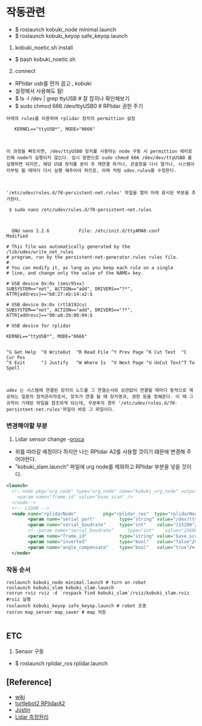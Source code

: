 # 작동관련
- $ roslaunch kobuki_node minimal.launch
- $ roslaunch kobuki_keyop safe_keyop.launch

1. kobuki_noetic.sh install
- $ bash kobuki_noetic.sh

2. connect
- RPlidar usb를 먼저 꼽고 , kobuki
- 설정해서 사용해도 됨!
- $ ls -l /dev | grep ttyUSB # 잘 잡히나 확인해보기
- $ sudo chmod 666 /dev/ttyUSB0 # RPlidar 권한 주기

```
아래의 rules를 이용하여 rplidar 장치의 permittion 설정

   KERNEL=="ttyUSB*", MODE="0666"



이 과정을 빠트리면, /dev/ttyUSB0 장치를 사용하는 node 구동 시 permittion 에러로 인해 node가 실행되지 않는다. 임시 방편으로 sudo chmod 666 /dev/dev/ttyUSB0 를 실행하면 되지만, 해당 USB 장치를 분리 후 재연결 하거나, 콘솔창을 다시 열거나, 시스템이 리부팅 될 때마다 다시 실행 해주어야 하므로, 아래 처럼 udev.rules를 수정한다. 



'/etc/udev/rules.d/70-persistent-net.rules' 파일을 열어 아래 표시된 부분을 추가한다.

 $ sudo nano /etc/udev/rules.d/70-persistent-net.rules



  GNU nano 2.2.6           File: /etc/init.d/ttyAMA0.conf             Modified

​# This file was automatically generated by the /lib/udev/write_net_rules
# program, run by the persistent-net-generator.rules rules file.
#
# You can modify it, as long as you keep each rule on a single
# line, and change only the value of the NAME= key.

# USB device 0x:0x (smsc95xx)
SUBSYSTEM=="net", ACTION=="add", DRIVERS=="?*", ATTR{address}=="b8:27:eb:14:a2:$

# USB device 0x:0x (rtl8192cu)
SUBSYSTEM=="net", ACTION=="add", DRIVERS=="?*", ATTR{address}=="00:a8:2b:00:04:$ 

# USB device for rplidar

KERNEL=="ttyUSB*", MODE="0666" 


^G Get Help  ^O WriteOut  ^R Read File ^Y Prev Page ^K Cut Text  ^C Cur Pos
^X Exit      ^J Justify   ^W Where Is  ^V Next Page ^U UnCut Text^T To Spell 

 

udev 는 시스템에 연결된 장치의 노드를 그 연결순서와 상관없이 연결될 때마다 동적으로 제공하는 일종의 장치관리자로서, 장치가 연결 될 때 장치명과, 권한 등을 정해준다. 이 때 그 규칙이 기재된 파일을 참조하게 되는데, 우분투의 경우 '/etc/udev/rules.d/70-persistent-net.rules'파일이 바로 그 파일이다.
```
### 변경해야할 부분

1. Lidar sensor change
-[oroca](https://cafe.naver.com/openrt/6258)
- 위를 따라갈 예정이다 하지만 나는 RPlidar A2를 사용할 것이기 떄문애 변경해 주어야한다.
- "kobuki_slam.launch" 파일에 urg node를 제와하고 RPlidar 부분을 넣을 것이다.
```xml
<launch>
  <!--node pkg="urg_node" type="urg_node" name="kobuki_urg_node" output="screen">
    <param name="frame_id" value="base_scan" />
  </node-->
  <!-- LIDAR -->
  <node name="rplidarNode"          pkg="rplidar_ros"  type="rplidarNode" output="screen">
        <param name="serial_port"         type="string" value="/dev/ttyUSB0"/>
        <param name="serial_baudrate"     type="int"    value="115200"/><!--A1/A2 -->
        <!--param name="serial_baudrate"     type="int"    value="256000"--><!--A3 -->
        <param name="frame_id"            type="string" value="base_scan"/>
        <param name="inverted"            type="bool"   value="false"/>
        <param name="angle_compensate"    type="bool"   value="true"/>
  </node>
```



### 작동 순서
```
roslaunch kobuki_node minimal.launch # turn on robot
roslaunch kobuki_slam kobuki_slam.launch
rosrun rviz rviz -d `rospack find kobuki_slam`/rviz/kobuki_slam.rviz #rviz 실행
roslaunch kobuki_keyop safe_keyop.launch # robot 조종
rosrun map_server map_saver # map 저장


```

## ETC
1. Sensor 구동
- $ roslaunch rplidar_ros rplidar.launch


## [Reference]
- [wiki](http://wiki.ros.org/kobuki/Tutorials/Examine%20Kobuki)
- [turtlebot2 RPlidarA2](https://surfertas.github.io/ros/2020/07/11/turtlebot2-lidar.html)
- [Justin](https://soohwan-justin.tistory.com/)
- [Lidar 측정원리](https://en.wikipedia.org/wiki/LIDAR)
